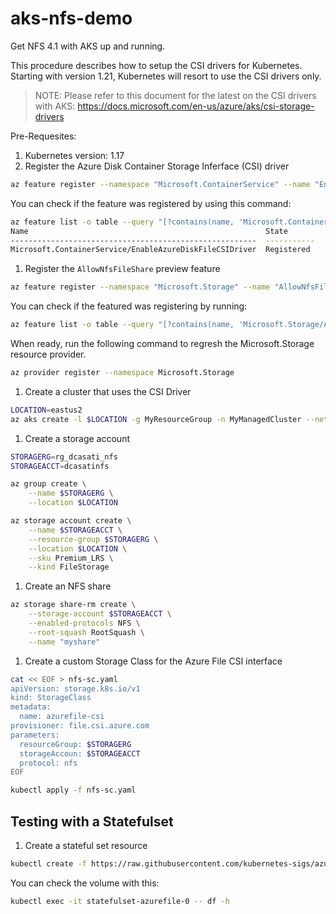 # aks-nfs-demo
Get NFS 4.1 with AKS up and running. 


This procedure describes how to setup the CSI drivers for Kubernetes. Starting with version 1.21, Kubernetes will resort to
use the CSI drivers only. 

> NOTE: Please refer to this document for the latest on the CSI drivers with AKS: https://docs.microsoft.com/en-us/azure/aks/csi-storage-drivers

Pre-Requesites:

1. Kubernetes version: 1.17
1. Register the Azure Disk Container Storage Inferface (CSI) driver

```bash
az feature register --namespace "Microsoft.ContainerService" --name "EnableAzureDiskFileCSIDriver"
```

You can check if the feature was registered by using this command:

```bash
az feature list -o table --query "[?contains(name, 'Microsoft.ContainerService/EnableAzureDiskFileCSIDriver')].{Name:name,State:properties.state}"
Name                                                     State
-------------------------------------------------------  -----------
Microsoft.ContainerService/EnableAzureDiskFileCSIDriver  Registered
```
1. Register the `AllowNfsFileShare` preview feature

```bash
az feature register --namespace "Microsoft.Storage" --name "AllowNfsFileShares"
```

You can check if the featured was registering by running:

```bash
az feature list -o table --query "[?contains(name, 'Microsoft.Storage/AllowNfsFileShares')].{Name:name,State:properties.state}"
```

When ready, run the following command to regresh the Microsoft.Storage resource provider.

```bash
az provider register --namespace Microsoft.Storage
```

1. Create a cluster that uses the CSI Driver

```bash
LOCATION=eastus2
az aks create -l $LOCATION -g MyResourceGroup -n MyManagedCluster --network-plugin azure -k 1.17.9 --aks-custom-headers EnableAzureDiskFileCSIDriver=true
```

1. Create a storage account 

```bash
STORAGERG=rg_dcasati_nfs
STORAGEACCT=dcasatinfs

az group create \
    --name $STORAGERG \
    --location $LOCATION

az storage account create \
    --name $STORAGEACCT \
    --resource-group $STORAGERG \
    --location $LOCATION \
    --sku Premium_LRS \
    --kind FileStorage
```
1. Create an NFS share

```bash
az storage share-rm create \
    --storage-account $STORAGEACCT \
    --enabled-protocols NFS \
    --root-squash RootSquash \
    --name "myshare"
```

1. Create a custom Storage Class for the Azure File CSI interface

```bash
cat << EOF > nfs-sc.yaml
apiVersion: storage.k8s.io/v1
kind: StorageClass
metadata:
  name: azurefile-csi
provisioner: file.csi.azure.com
parameters:
  resourceGroup: $STORAGERG
  storageAccoun: $STORAGEACCT
  protocol: nfs
EOF

kubectl apply -f nfs-sc.yaml
```
## Testing with a Statefulset

1. Create a stateful set resource

```bash
kubectl create -f https://raw.githubusercontent.com/kubernetes-sigs/azurefile-csi-driver/master/deploy/example/statefulset.yaml
```
You can check the volume with this:
```bash
kubectl exec -it statefulset-azurefile-0 -- df -h
```
